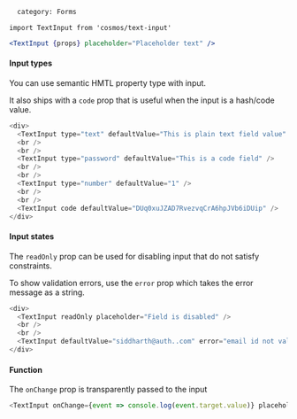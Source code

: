 ```meta
  category: Forms
```

`import TextInput from 'cosmos/text-input'`

```jsx
<TextInput {props} placeholder="Placeholder text" />
```

#### Input types

You can use semantic HMTL property type with input.

It also ships with a `code` prop that is useful when the input is a hash/code value.

```js
<div>
  <TextInput type="text" defaultValue="This is plain text field value" />
  <br />
  <br />
  <TextInput type="password" defaultValue="This is a code field" />
  <br />
  <br />
  <TextInput type="number" defaultValue="1" />
  <br />
  <br />
  <TextInput code defaultValue="DUq0xuJZAD7RvezvqCrA6hpJVb6iDUip" />
</div>
```

#### Input states

The `readOnly` prop can be used for disabling input that do not satisfy constraints.

To show validation errors, use the `error` prop which takes the error message as a string.

```js
<div>
  <TextInput readOnly placeholder="Field is disabled" />
  <br />
  <br />
  <TextInput defaultValue="siddharth@auth..com" error="email id not valid" />
</div>
```

#### Function

The `onChange` prop is transparently passed to the input

```js
<TextInput onChange={event => console.log(event.target.value)} placeholder="change my text" />
```
